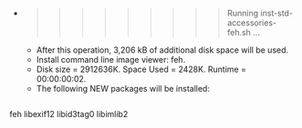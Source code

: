 * >>>>>>>>> Running inst-std-accessories-feh.sh ...
  * After this operation, 3,206 kB of additional disk space will be used.
  * Install command line image viewer: feh.
  * Disk size = 2912636K. Space Used = 2428K. Runtime = 00:00:00:02.
  * The following NEW packages will be installed:
  ```bash
feh libexif12 libid3tag0 libimlib2
  ```
